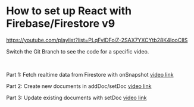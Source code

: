 # How to set up React with Firebase/Firestore v9
https://youtube.com/playlist?list=PLqFvlDFoiZ-2SAX7YXCYtb28K4IooCIlS

Switch the Git Branch to see the code for a specific video.

<br />

Part 1: Fetch realtime data from Firestore with onSnapshot [video link](https://youtu.be/ig91zc-ERSE)

Part 2: Create new documents in addDoc/setDoc [video link](https://youtu.be/YpuyxBfYRT8)

Part 3: Update existing documents with setDoc [video link](https://youtu.be/E2NSV1bEbp4)
